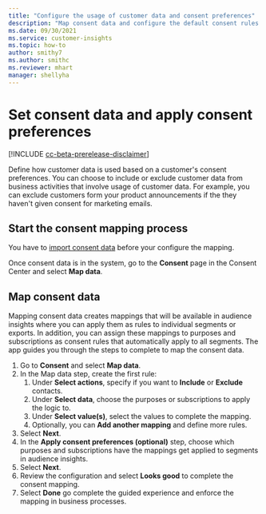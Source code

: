 ```yaml
---
title: "Configure the usage of customer data and consent preferences"
description: "Map consent data and configure the default consent rules."
ms.date: 09/30/2021
ms.service: customer-insights
ms.topic: how-to
author: smithy7
ms.author: smithc
ms.reviewer: mhart
manager: shellyha
---
```


# Set consent data and apply consent preferences

[!INCLUDE [cc-beta-prerelease-disclaimer](includes/cc-beta-prerelease-disclaimer.md)]

Define how customer data is used based on a customer's consent preferences. You can choose to include or exclude customer data from business activities that involve usage of customer data. For example, you can exclude customers form your product announcements if the they haven't given consent for marketing emails.

## Start the consent mapping process

You have to [import consent data](import-consent-data.md) before your configure the mapping. 

Once consent data is in the system, go to the **Consent** page in the Consent Center and select **Map data**.

## Map consent data

Mapping consent data creates mappings that will be available in audience insights where you can apply them as rules to individual segments or exports. In addition, you can assign these mappings to purposes and subscriptions as consent rules that automatically apply to all segments. The app guides you through the steps to complete to map the consent data. 

1. Go to **Consent** and select **Map data**.
1. In the Map data step, create the first rule: 
    1. Under **Select actions**, specify if you want to **Include** or **Exclude** contacts. 
    1. Under **Select data**, choose the purposes or subscriptions to apply the logic to. 
    1. Under **Select value(s)**, select the values to complete the mapping.
    1. Optionally, you can **Add another mapping** and define more rules.
1. Select **Next**.
1. In the **Apply consent preferences (optional)** step, choose which purposes and subscriptions have the mappings get applied to segments in audience insights.
1. Select **Next**.
1. Review the configuration and select **Looks good** to complete the consent mapping. 
1. Select **Done** go complete the guided experience and enforce the mapping in business processes.
